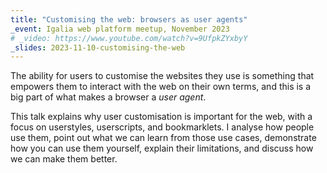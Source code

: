 ```yaml
---
title: "Customising the web: browsers as user agents"
_event: Igalia web platform meetup, November 2023
# _video: https://www.youtube.com/watch?v=9UfpkZYxbyY
_slides: 2023-11-10-customising-the-web
---
```


The ability for users to customise the websites they use is something that empowers them to interact with the web on their own terms, and this is a big part of what makes a browser a *user agent*.

This talk explains why user customisation is important for the web, with a focus on userstyles, userscripts, and bookmarklets. I analyse how people use them, point out what we can learn from those use cases, demonstrate how you can use them yourself, explain their limitations, and discuss how we can make them better.
